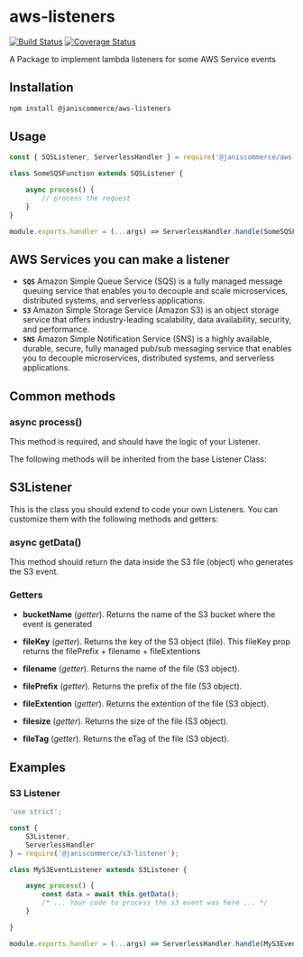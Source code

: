 # aws-listeners

[![Build Status](https://travis-ci.org/janis-commerce/aws-listeners.svg?branch=master)](https://travis-ci.org/janis-commerce/aws-listeners)
[![Coverage Status](https://coveralls.io/repos/github/janis-commerce/aws-listeners/badge.svg?branch=master)](https://coveralls.io/github/janis-commerce/aws-listeners?branch=master)

A Package to implement lambda listeners for some AWS Service events

## Installation
```sh
npm install @janiscommerce/aws-listeners
```

## Usage
```js
const { SQSListener, ServerlessHandler } = require('@janiscommerce/aws-listeners');

class SomeSQSFunction extends SQSListener {

	async process() {
		// process the request
	}
}

module.exports.handler = (...args) => ServerlessHandler.handle(SomeSQSFunction, ...args);
```
## AWS Services you can make a listener

- **`SQS`** Amazon Simple Queue Service (SQS) is a fully managed message queuing service that enables you to decouple and scale microservices, distributed systems, and serverless applications.
- **`S3`** Amazon Simple Storage Service (Amazon S3) is an object storage service that offers industry-leading scalability, data availability, security, and performance.
- **`SNS`** Amazon Simple Notification Service (SNS) is a highly available, durable, secure, fully managed pub/sub messaging service that enables you to decouple microservices, distributed systems, and serverless applications.

## Common methods

### async process()
This method is required, and should have the logic of your Listener.

The following methods will be inherited from the base Listener Class:

## S3Listener

This is the class you should extend to code your own Listeners. You can customize them with the following methods and getters:

### async getData()
This method should return the data inside the S3 file (object) who generates the S3 event.

### Getters

* **bucketName** (*getter*).
Returns the name of the S3 bucket where the event is generated

* **fileKey** (*getter*).
Returns the key of the S3 object (file). This fileKey prop returns the filePrefix + filename + fileExtentions

* **filename** (*getter*).
Returns the name of the file (S3 object).

* **filePrefix** (*getter*).
Returns the prefix of the file (S3 object).

* **fileExtention** (*getter*).
Returns the extention of the file (S3 object).

* **filesize** (*getter*).
Returns the size of the file (S3 object).

* **fileTag** (*getter*).
Returns the eTag of the file (S3 object).


## Examples

### S3 Listener

```js
'use strict';

const {
	S3Listener,
	ServerlessHandler
} = require('@janiscommerce/s3-listener');

class MyS3EventListener extends S3Listener {

	async process() {
		const data = await this.getData();
		/* ... Your code to process the s3 event was here ... */
	}

}

module.exports.handler = (...args) => ServerlessHandler.handle(MyS3EventListener, ...args);
```